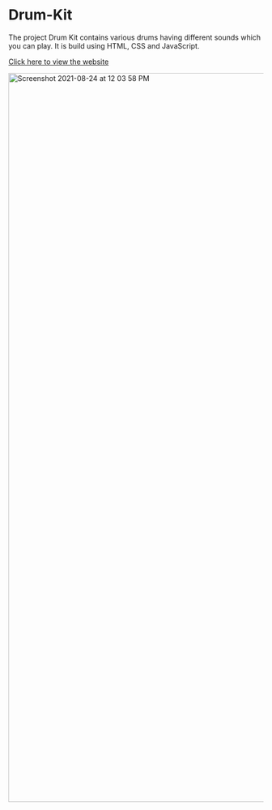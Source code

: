 # Drum-Kit 
The project Drum Kit contains various drums having different sounds which you can play.
It is build using HTML, CSS and JavaScript.

[Click here to view the website]( https://surajchavan19.github.io/DRUM/)
 
<img width="1440" alt="Screenshot 2021-08-24 at 12 03 58 PM" src="https://user-images.githubusercontent.com/38256861/130568605-b6386895-5f2b-4c7d-9213-e3d20eb95025.png">

 
 
 
 
 
 
 
